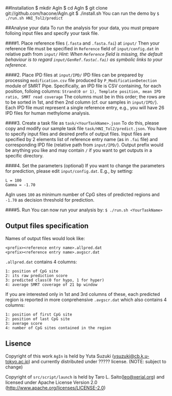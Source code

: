 ##Installation
    $ mkdir AgIn
    $ cd AgIn
    $ git clone git://github.com/hacone/AgIn.git
    $ ./install.sh
You can run the demo by `$ ./run.sh HNI_Tol2/predict`

##Analyse your data
To run the analysis for your data, you must prepare folloing input
files and specify your task file.

####1. Place reference files (`.fasta` and `.fasta.fai`) at `input/`
Then your reference file must be specified in `Reference` field of
`input/config.dat` in relative path from `input/`
*Hint: When `Reference` field is missing, the default behaviour is to
regard `input/GenRef.fasta(.fai)` as symbolic links to your
reference.*

####2. Place IPD files at `input/IPD/`
IPD files can be prepared by processing `modification.csv` file
produced by `P_ModificationDetection` module of SMRT Pipe.
Specifically, an IPD file is CSV containing, for each position,
folloing columns:
    `Strand(0 or 1), Template position, mean IPD ratio, SMRT read coverage`
The columns must be in this order; the rows are to be sorted in 1st,
and then 2nd column (cf. our samples in `input/IPD/`).
Each IPD file must represent a single reference entry,
e.g., you will have 26 IPD files for human methylome analysis.

####3. Create a task file as `task/<YourTaskName>.json`
To do this, please copy and modify our sample task file
`task/HNI_Tol2/predict.json`.
You have to specify input files and desired prefix of output files.
Input files are specified by 2 elements list of reference entry name
(as in `.fai` file) and corresponding IPD file (relative path from
`input/IPD/`).
Output prefix would be anything you like and may contain `/` if you
want to get outputs in a specific directory.

####4. Set the parameters (optional)
If you want to change the parameters for prediction, please edit
`input/config.dat`.
E.g., by setting:

    L = 100
    Gamma = -1.70

AgIn uses `100` as minimum number of CpG sites of predicted regions
and `-1.70` as decision threshold for prediction.

####5. Run
You can now run your analysis by:
`$ ./run.sh <YourTaskName>`

## Output files specification
Names of output files would look like:

    <prefix><reference entry name>.allpred.dat
    <prefix><reference entry name>.avgscr.dat

`.allpred.dat` contains 4 columns:

    1: position of CpG site
    2: its raw prediction score
    3: predicted class(0 for hypo, 1 for hyper)
    4: average SMRT coverage of 21 bp window

If you are interested only in 1st and 3rd columns of these,
each predicted region is reported in more conprehensive `.avgscr.dat`
which also contains 4 columns:

    1: position of first CpG site
    2: position of last CpG site
    3: average score
    4: number of CpG sites contained in the region

## Lisence

Copyright of this work `AgIn` is held by Yuta Suzuki
(ysuzuki@cb.k.u-tokyo.ac.jp) and  currently distributed under  ?????
license. (NOTE: subject to change)

Copyright of `src/script/launch` is held by Taro L.
Saito(leo@xerial.org) and licensed under Apache License Version 2.0
(http://www.apache.org/licenses/LICENSE-2.0)
